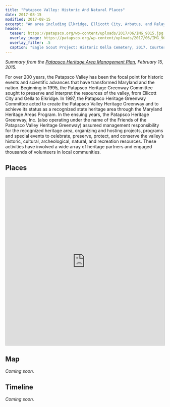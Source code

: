 ```yaml
---
title: "Patapsco Valley: Historic And Natural Places"
date: 2017-08-15
modified: 2017-08-15
excerpt: "An area including Elkridge, Ellicott City, Arbutus, and Relay."
header:
  teaser: https://patapsco.org/wp-content/uploads/2017/06/IMG_9015.jpg
  overlay_image: https://patapsco.org/wp-content/uploads/2017/06/IMG_9015.jpg
  overlay_filter: .5
  caption: "Eagle Scout Project: Historic Oella Cemetery, 2017. Courtesy [Patapsco Heritage Greenway](https://patapsco.org/photo-gallery/gallery/eagle-scout-project-historic-oella-cemetery/)"
---
```


*Summary from the [Patapsco Heritage Area Management Plan](http://friendsofpatapsco.org/MP.html), February 15, 2015.*

For over 200 years, the Patapsco Valley has been the focal point for historic events and scientific advances that have transformed Maryland and the nation. Beginning in 1995, the Patapsco Heritage Greenway Committee sought to preserve and interpret the resources of the valley, from Ellicott City and Oella to Elkridge. In 1997, the Patapsco Heritage Greenway Committee acted to create the Patapsco Valley Heritage Greenway and to achieve its status as a recognized state heritage area through the Maryland Heritage Areas Program. In the ensuing years, the Patapsco Heritage Greenway, Inc. (also operating under the name of the Friends of the Patapsco Valley Heritage Greenway) assumed management responsibility for the recognized heritage area, organizing and hosting projects, programs and special events to celebrate, preserve, protect, and conserve the valley’s historic, cultural, archeological, natural, and recreation resources. These activities have involved a wide array of heritage partners and engaged thousands of volunteers in local communities.

<!--  The Patapsco Valley, its heritage, and its communities hold a special place in the hearts of many. We honor founder Charles Wagandt for his 1980s visionary foresight of the greenway and past president Kit Valentine, in memoriam, whose faithful allegiance made the dream a reality. We dedicate this Patapsco Heritage Area Management Plan, a twenty-year labor of love, to the unwavering commitment of our numerous volunteers. -->

## Places

<iframe class="airtable-embed" src="https://airtable.com/embed/shrDWYR1ELzz4NJeI?backgroundColor=orange&viewControls=on" frameborder="0" onmousewheel="" width="100%" height="533" style="background: transparent; border: 1px solid #ccc;"></iframe>

## Map

*Coming soon.*

## Timeline

*Coming soon.*
